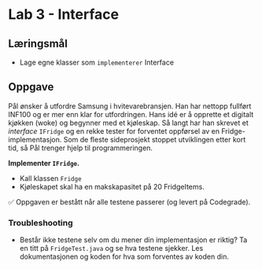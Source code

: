 # Lab 3 - Interface

## Læringsmål
 * Lage egne klasser som ``implementerer`` Interface

## Oppgave
Pål ønsker å utfordre Samsung i hvitevarebransjen. Han har nettopp fullført INF100 og er mer enn klar for utfordringen.
Hans idé er å opprette et digitalt kjøkken (woke) og begynner med et kjøleskap. Så langt har han skrevet et *interface* ``IFridge`` og en rekke tester for forventet oppførsel av en Fridge-implementasjon. Som de fleste sideprosjekt stoppet utviklingen etter kort tid, så Pål trenger hjelp til programmeringen.

**Implementer ``IFridge``.** 
 * Kall klassen ``Fridge``
 * Kjøleskapet skal ha en makskapasitet på 20 FridgeItems.

✅ Oppgaven er bestått når alle testene passerer (og levert på Codegrade).

### Troubleshooting
 * Består ikke testene selv om du mener din implementasjon er riktig? Ta en titt på ``FridgeTest.java`` og se hva testene sjekker. Les dokumentasjonen og koden for hva som forventes av koden din.
